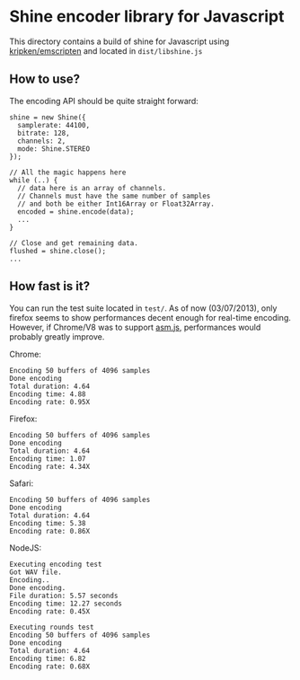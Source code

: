 Shine encoder library for Javascript
====================================

This directory contains a build of shine for Javascript using 
[kripken/emscripten](https://github.com/kripken/emscripten) and
located in `dist/libshine.js`

How to use?
-----------

The encoding API should be quite straight forward:

```
shine = new Shine({
  samplerate: 44100,
  bitrate: 128,
  channels: 2,
  mode: Shine.STEREO
});
  
// All the magic happens here
while (..) {
  // data here is an array of channels.
  // Channels must have the same number of samples
  // and both be either Int16Array or Float32Array.
  encoded = shine.encode(data);
  ...
}

// Close and get remaining data.
flushed = shine.close();
...
```

How fast is it?
---------------

You can run the test suite located in `test/`. As of now (03/07/2013), only firefox
seems to show performances decent enough for real-time encoding. However, if Chrome/V8 
was to support [asm.js](http:asmjs.org), performances would probably greatly improve.

Chrome:
```
Encoding 50 buffers of 4096 samples
Done encoding
Total duration: 4.64
Encoding time: 4.88
Encoding rate: 0.95X
```

Firefox:
```
Encoding 50 buffers of 4096 samples
Done encoding
Total duration: 4.64
Encoding time: 1.07
Encoding rate: 4.34X
```

Safari:
```
Encoding 50 buffers of 4096 samples
Done encoding
Total duration: 4.64
Encoding time: 5.38
Encoding rate: 0.86X
```

NodeJS:
```
Executing encoding test
Got WAV file.
Encoding..
Done encoding.
File duration: 5.57 seconds
Encoding time: 12.27 seconds
Encoding rate: 0.45X

Executing rounds test
Encoding 50 buffers of 4096 samples
Done encoding
Total duration: 4.64
Encoding time: 6.82
Encoding rate: 0.68X
```
